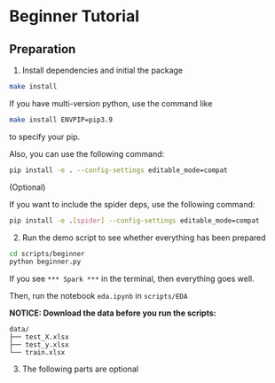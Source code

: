 # Beginner Tutorial

## Preparation

1. Install dependencies and initial the package

```bash
make install
```

If you have multi-version python, use the command like

```bash
make install ENVPIP=pip3.9
```
to specify your pip.


Also, you can use the following command:

```bash
pip install -e . --config-settings editable_mode=compat
```

(Optional)

If you want to include the spider deps, use the following command:

```bash
pip install -e .[spider] --config-settings editable_mode=compat
```

2. Run the demo script to see whether everything has been prepared

```bash
cd scripts/beginner
python beginner.py
```

If you see `*** Spark ***` in the terminal, then everything goes well.

Then, run the notebook `eda.ipynb` in `scripts/EDA`

**NOTICE: Download the data before you run the scripts:**
```
data/
├── test_X.xlsx
├── test_y.xlsx
└── train.xlsx
```

3. The following parts are optional

* Run tests

```bash
pip install -e .[test]
pytest
```

* Use command line tools to see the feature importance of model

```bash
# After you have trained the lgb model
tsl lgb imp scripts/lgb_model/lgb.dill
```

## Trouble Shooter

1. For M1/M2/M3 mac users, use `conda` to install lightgbm if you found there is no usable one: `conda install -c conda-forge lightgbm`
